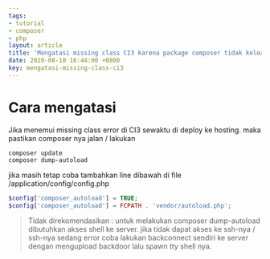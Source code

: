 ```yaml
---
tags:
- tutorial
- composer
- php
layout: article
title: 'Mengatasi missing class CI3 karena package composer tidak keload'
date: 2020-08-10 16:44:00 +0800
key: mengatasi-missing-class-ci3
---
```


# Cara mengatasi 
Jika menemui missing class error di CI3 sewaktu di deploy ke hosting. maka pastikan composer nya jalan / lakukan

```
composer update
composer dump-autoload
```

jika masih tetap coba tambahkan line dibawah di file /application/config/config.php

```php
$config['composer_autoload'] = TRUE;
$config['composer_autoload'] = FCPATH . 'vendor/autoload.php';
```

> Tidak direkomendasikan : untuk melakukan composer dump-autoload dibutuhkan akses shell ke server. jika tidak dapat akses ke ssh-nya / ssh-nya sedang error coba lakukan backconnect sendiri ke server dengan mengupload backdoor lalu spawn tty shell nya.

